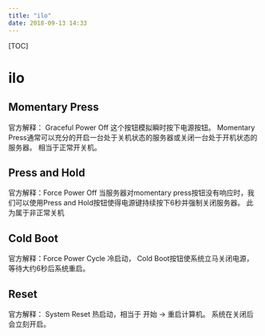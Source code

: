 ```yaml
---
title: "ilo"
date: 2018-09-13 14:33
---
```



[TOC]


# ilo

## Momentary Press 
官方解释： Graceful Power Off
这个按钮模拟瞬时按下电源按钮。 Momentary Press通常可以充分的开启一台处于关机状态的服务器或关闭一台处于开机状态的服务器。 相当于正常开关机。

## Press and Hold
官方解释：Force Power Off
当服务器对momentary press按钮没有响应时，我们可以使用Press and Hold按钮使得电源键持续按下6秒并强制关闭服务器。 此为属于非正常关机

## Cold Boot

官方解释：Force Power Cycle
冷启动， Cold Boot按钮使系统立马关闭电源， 等待大约6秒后系统重启。

## Reset

官方解释： System Reset
热启动，相当于 开始 -> 重启计算机。 系统在关闭后会立刻开启。
